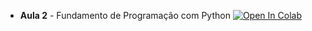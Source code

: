 
* **Aula 2** - Fundamento de Programação com Python [![Open In Colab](https://colab.research.google.com/assets/colab-badge.svg)](https://colab.research.google.com/github/LuizaPS/MinicursoPython_AbmGeo/blob/main/Aulas/Aula2_Python.ipynb)
